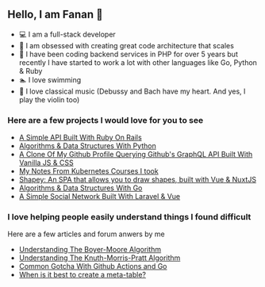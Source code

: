 ## Hello, I am Fanan  :wave:
-  :computer: I am a full-stack developer
-  :triangular_ruler: I am obsessed with creating great code architecture that scales
- :elephant: I have been coding backend services in PHP for over 5 years but recently I have started to work a lot with other languages like Go, Python & Ruby
-  :swimmer: I love swimming
-  :violin: I love classical music (Debussy and Bach have my heart. And yes, I play the violin too)

### Here are a few projects I would love for you to see

- [A Simple API Built With Ruby On Rails](https://github.com/the-fanan/ruby-practice)
- [Algorithms & Data Structures With Python](https://github.com/the-fanan/python-algorithms-practice)
- [A Clone Of My Github Profile Querying Github's GraphQL API Built With Vanilla JS & CSS](https://github.com/the-fanan/github-profile-clone)
- [My Notes From Kubernetes Courses I took](https://github.com/the-fanan/kubernetes)
- [Shapey: An SPA that allows you to draw shapes, built with Vue & NuxtJS](https://github.com/the-fanan/Kudy-Frontend-Challenge)
- [Algorithms & Data Structures With Go](https://github.com/the-fanan/algorithms-and-data-structures-with-go)
- [A Simple Social Network Built With Laravel & Vue](https://github.com/the-fanan/FreeMeSocial)


### I love helping people easily understand things I found difficult
Here are a few articles and forum anwers by me
- [Understanding The Boyer-Moore Algorithm](https://medium.com/better-programming/understanding-the-boyer-moore-algorithm-in-bits-247f6e66c820)
- [Understanding The Knuth-Morris-Pratt Algorithm](https://medium.com/analytics-vidhya/understanding-the-knuth-morris-pratt-algorithm-in-bits-d21d93992057)
- [Common Gotcha With Github Actions and Go](https://stackoverflow.com/questions/62568643/github-actions-cant-find-package-within-repository/62573465#62573465)
- [When is it best to create a meta-table?](https://stackoverflow.com/questions/48868442/when-is-it-best-to-create-a-meta-table/64005482#64005482)
